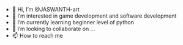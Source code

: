 - 👋 Hi, I’m @JASWANTH-art
- 👀 I’m interested in game development and software development
- 🌱 I’m currently learning beginner level of python 
- 💞️ I’m looking to collaborate on ...
- 📫 How to reach me

<!---
JASWANTH-art/JASWANTH-art is a ✨ special ✨ repository because its `README.md` (this file) appears on your GitHub profile.
You can click the Preview link to take a look at your changes.
--->



